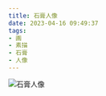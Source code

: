 ```yaml
---
title: 石膏人像
date: 2023-04-16 09:49:37
tags:
- 画
- 素描
- 石膏
- 人像
---
```


![石膏人像](4F0710C3-7F35-4AE2-B703-05A069802429_1_201_a.jpg)